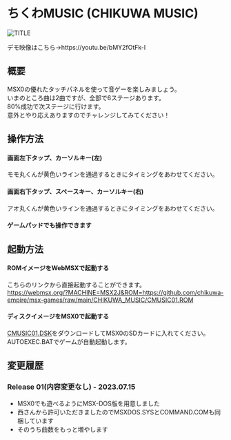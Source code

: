 # ちくわMUSIC (CHIKUWA MUSIC)

![TITLE](https://user-images.githubusercontent.com/124578804/227758784-b67052c5-9b06-4c33-9a5f-0554e0ca66b1.png)

<p>デモ映像はこちら→https://youtu.be/bMY2fOtFk-I</p>

## 概要
MSX0の優れたタッチパネルを使って音ゲーを楽しみましょう。<br>
いまのところ曲は2曲ですが、全部で6ステージあります。<br>
80%成功で次ステージに行けます。<br>
意外とやり応えありますのでチャレンジしてみてください！<br>

## 操作方法
#### 画面左下タップ、カーソルキー(左)
モモ丸くんが黄色いラインを通過するときにタイミングをあわせてください。
#### 画面右下タップ、スペースキー、カーソルキー(右)
アオ丸くんが黄色いラインを通過するときにタイミングをあわせてください。
#### ゲームパッドでも操作できます

## 起動方法
#### ROMイメージをWebMSXで起動する
こちらのリンクから直接起動することができます。<br>
https://webmsx.org/?MACHINE=MSX2J&ROM=https://github.com/chikuwa-empire/msx-games/raw/main/CHIKUWA_MUSIC/CMUSIC01.ROM
#### ディスクイメージをMSX0で起動する
[CMUSIC01.DSK](https://github.com/chikuwa-empire/msx-games/raw/main/CHIKUWA_MUSIC/CMUSIC01.DSK)をダウンロードしてMSX0のSDカードに入れてください。<br>
AUTOEXEC.BATでゲームが自動起動します。

## 変更履歴
### Release 01(内容変更なし) - 2023.07.15
* MSX0でも遊べるようにMSX-DOS版を用意しました
* 西さんから許可いただきましたのでMSXDOS.SYSとCOMMAND.COMも同梱しています
* そのうち曲数をもっと増やします
